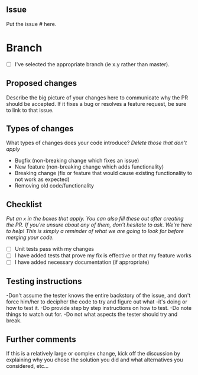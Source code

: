 ## Issue

Put the issue # here.

# Branch

- [ ] I've selected the appropriate branch (ie x.y rather than master).

## Proposed changes

Describe the big picture of your changes here to communicate why the PR should be accepted. If it fixes a bug or resolves a feature request, be sure to link to that issue.

## Types of changes

What types of changes does your code introduce?
_Delete those that don't apply_

- Bugfix (non-breaking change which fixes an issue)
- New feature (non-breaking change which adds functionality)
- Breaking change (fix or feature that would cause existing functionality to not work as expected)
- Removing old code/functionality

## Checklist

_Put an `x` in the boxes that apply. You can also fill these out after creating the PR. If you're unsure about any of them, don't hesitate to ask. We're here to help! This is simply a reminder of what we are going to look for before merging your code._

- [ ] Unit tests pass with my changes
- [ ] I have added tests that prove my fix is effective or that my feature works
- [ ] I have added necessary documentation (if appropriate)

## Testing instructions
-Don't assume the tester knows the entire backstory of the issue, and don't force him/her to decipher the code to try and figure out what -it's doing or how to test it.
-Do provide step by step instructions on how to test. 
-Do note things to watch out for.
-Do not what aspects the tester should try and break.

## Further comments

If this is a relatively large or complex change, kick off the discussion by explaining why you chose the solution you did and what alternatives you considered, etc...
